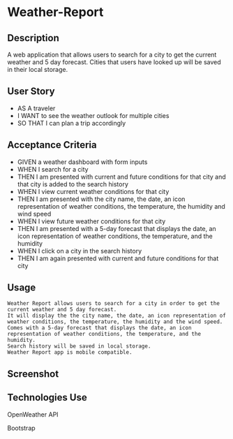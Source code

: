 # Weather-Report

## Description

A web application that allows users to search for a city to get the current weather and 5 day forecast. Cities that users have looked up will be saved in their local storage.

## User Story

- AS A traveler
- I WANT to see the weather outlook for multiple cities
- SO THAT I can plan a trip accordingly

## Acceptance Criteria

- GIVEN a weather dashboard with form inputs
- WHEN I search for a city
- THEN I am presented with current and future conditions for that city and that city is added to the search history
- WHEN I view current weather conditions for that city
- THEN I am presented with the city name, the date, an icon representation of weather conditions, the temperature, the humidity and wind speed
- WHEN I view future weather conditions for that city
- THEN I am presented with a 5-day forecast that displays the date, an icon representation of weather conditions, the temperature, and the humidity
- WHEN I click on a city in the search history
- THEN I am again presented with current and future conditions for that city

## Usage

    Weather Report allows users to search for a city in order to get the current weather and 5 day forecast.
    It will display the the city name, the date, an icon representation of weather conditions, the temperature, the humidity and the wind speed.
    Comes with a 5-day forecast that displays the date, an icon representation of weather conditions, the temperature, and the humidity.
    Search history will be saved in local storage.
    Weather Report app is mobile compatible.

## Screenshot

## Technologies Use

OpenWeather API

Bootstrap

